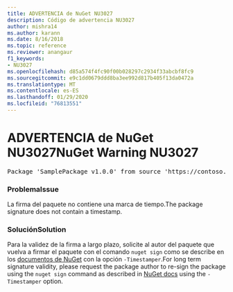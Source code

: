 ```yaml
---
title: ADVERTENCIA de NuGet NU3027
description: Código de advertencia NU3027
author: mishra14
ms.author: karann
ms.date: 8/16/2018
ms.topic: reference
ms.reviewer: anangaur
f1_keywords:
- NU3027
ms.openlocfilehash: d85a574f4fc90f00b028297c2934f33abcbf8fc9
ms.sourcegitcommit: e9c1dd0679ddd8ba3ee992d817b405f13da0472a
ms.translationtype: MT
ms.contentlocale: es-ES
ms.lasthandoff: 01/29/2020
ms.locfileid: "76813551"
---
```

# <a name="nuget-warning-nu3027"></a><span data-ttu-id="fd4d2-103">ADVERTENCIA de NuGet NU3027</span><span class="sxs-lookup"><span data-stu-id="fd4d2-103">NuGet Warning NU3027</span></span>

<pre>Package 'SamplePackage v1.0.0' from source 'https://contoso.com/index.json': The signature should be timestamped to enable long-term signature validity after the certificate has expired.</pre>

### <a name="issue"></a><span data-ttu-id="fd4d2-104">Problema</span><span class="sxs-lookup"><span data-stu-id="fd4d2-104">Issue</span></span>

<span data-ttu-id="fd4d2-105">La firma del paquete no contiene una marca de tiempo.</span><span class="sxs-lookup"><span data-stu-id="fd4d2-105">The package signature does not contain a timestamp.</span></span>


### <a name="solution"></a><span data-ttu-id="fd4d2-106">Solución</span><span class="sxs-lookup"><span data-stu-id="fd4d2-106">Solution</span></span>

<span data-ttu-id="fd4d2-107">Para la validez de la firma a largo plazo, solicite al autor del paquete que vuelva a firmar el paquete con el comando `nuget sign` como se describe en los [documentos de NuGet](../../create-packages/sign-a-package.md) con la opción `-Timestamper`.</span><span class="sxs-lookup"><span data-stu-id="fd4d2-107">For long term signature validity, please request the package author to re-sign the package using the `nuget sign` command as described in [NuGet docs](../../create-packages/sign-a-package.md) using the `-Timestamper` option.</span></span>
